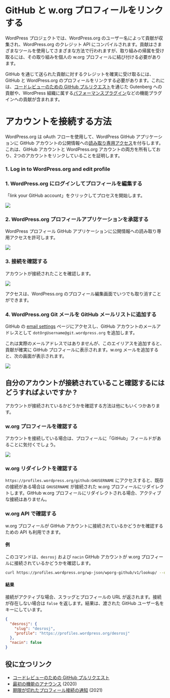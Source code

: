 <!--
# Linking your GitHub and w.org profiles
-->

# GitHub と w.org プロフィールをリンクする

<!--
In the WordPress project, contributions are collected and compiled into the WordPress.org Credits API by WordPress.org usernames. Though contributions happen in many different ways using many different tools, connecting efforts back to an individual’s w.org profile is required to receive attribution for your efforts.
-->

WordPress プロジェクトでは、WordPress.org のユーザー名によって貢献が収集され、WordPress.org のクレジット API にコンパイルされます。貢献はさまざまなツールを使用してさまざまな方法で行われますが、取り組みの帰属を受け取るには、その取り組みを個人の w.org プロフィールに結び付ける必要があります。

<!--
To ensure that you receive credit for any contributions submitted through GitHub, you must link your GitHub and WordPress.org profiles. This includes contributions to Gutenberg, using [GitHub pull requests for code review](https://make.wordpress.org/core/handbook/contribute/git/github-pull-requests-for-code-review/), and contributing to feature plugins under the WordPress organization, such as the [Performance plugin](https://github.com/wordpress/performance).
-->

GitHub を通じて送られた貢献に対するクレジットを確実に受け取るには、GitHub と WordPress.org のプロフィールをリンクする必要があります。これには、[コードレビューのための GitHub プルリクエスト](https://ja.wordpress.org/team/handbook/core/contribute/git/github-pull-requests-for-code-review/)を通じた Gutenberg への貢献や、WordPress 組織に属する[パフォーマンスプラグイン](https://github.com/wordpress/performance)などの機能プラグインへの貢献が含まれます。

<!--
# How to connect your accounts
-->

# アカウントを接続する方法

<!--
WordPress.org uses an oAuth flow to grant a WordPress GitHub application [read-only access](https://make.wordpress.org/core/2021/05/03/expired-github-and-wordpress-org-profile-connections/#comment-41291) to your GitHub account’s public information. This proves that you own both the GitHub account and the WordPress.org account and links the two accounts.
-->

WordPress.org は oAuth フローを使用して、WordPress GitHub アプリケーションに GitHub アカウントの公開情報への[読み取り専用アクセス](https://make.wordpress.org/core/2021/05/03/expired-github-and-wordpress-org-profile-connections/#comment-41291)を付与します。これは、GitHub アカウントと WordPress.org アカウントの両方を所有しており、2つのアカウントをリンクしていることを証明します。

### 1\. Log in to WordPress.org and edit profile

### 1\. WordPress.org にログインしてプロフィールを編集する

「link your GitHub account」をクリックしてプロセスを開始します。

[![](https://make.wordpress.org/core/files/2020/03/profile-edit.png)](https://make.wordpress.org/core/files/2020/03/profile-edit.png)

<!--
### 2\. Authorize WordPress.org Profiles application
-->

### 2\. WordPress.org プロフィールアプリケーションを承認する

<!--
Grant the WordPress Profiles GitHub application read-only access to your public information.
-->

WordPress プロフィール GitHub アプリケーションに公開情報への読み取り専用アクセスを許可します。

[![](https://make.wordpress.org/core/files/2020/03/oauth-screen.png)](https://make.wordpress.org/core/files/2020/03/oauth-screen.png)

<!--
### 3\. Verify Connection
-->

### 3\. 接続を確認する

<!--
Confirm your account is now connected.
-->

アカウントが接続されたことを確認します。

[![](https://make.wordpress.org/core/files/2020/03/profile-edit-with-connection-1024x833.png)](https://make.wordpress.org/core/files/2020/03/profile-edit-with-connection.png)

<!--
Access can be revoked at any time on the Edit Profile screen on WordPress.org.
-->

アクセスは、WordPress.org のプロフィール編集画面でいつでも取り消すことができます。

<!--
### 4\. Add your WordPress.org Git email to your GitHub email list
-->

### 4\. WordPress.org Git メールを GitHub メールリストに追加する

<!--
Visit the [email settings](https://github.com/settings/emails) page on GitHub and add `dotOrgUsername@git.wordpress.org` as an email on your GitHub account.
-->

GitHub の [email settings](https://github.com/settings/emails) ページにアクセスし、GitHub アカウントのメールアドレスとして `dotOrgUsername@git.wordpress.org` を追加します。

<!--
This is not an actual email, but adding this alias will ensure your contributions appear on your GitHub profile. This is what you should see once you’ve added your w.org email.
-->

これは実際のメールアドレスではありませんが、このエイリアスを追加すると、貢献が確実に GitHub プロフィールに表示されます。w.org メールを追加すると、次の画面が表示されます。

[![](https://make.wordpress.org/core/files/2024/01/Screenshot-2024-01-26-at-3.16.17-PM.png)](https://make.wordpress.org/core/files/2024/01/Screenshot-2024-01-26-at-3.16.17-PM.png)

<!--
## How do I know if my accounts are connected?
-->

## 自分のアカウントが接続されていること確認するにはどうすればよいですか ?

<!--
There are a few other ways to check whether your accounts are connected.
-->

アカウントが接続されているかどうかを確認する方法は他にもいくつかあります。

<!--
### Check your w.org profile
-->

### w.org プロフィールを確認する

<!--
If you have connected your accounts, you’ll notice a “GitHub” field on your profile.
-->

アカウントを接続している場合は、プロフィールに「GitHub」フィールドがあることに気付くでしょう。

[![](https://make.wordpress.org/core/files/2024/01/gh-connected-w.org-profile.png)](https://make.wordpress.org/core/files/2024/01/gh-connected-w.org-profile.png)

<!--
### Check for a w.org redirect
-->

### w.org リダイレクトを確認する

<!--
When visiting `https://profiles.wordpress.org/github:GHUSERNAME`, redirect to the connected w.org profile for `GHUSERNAME` if there is a preexisting connection. There is no active connection if you’re redirected to a GitHub w.org profile.
-->

`https://profiles.wordpress.org/github:GHUSERNAME` にアクセスすると、既存の接続がある場合は `GHUSERNAME` が接続された w.org プロフィールにリダイレクトします。GitHub w.org プロフィールにリダイレクトされる場合、アクティブな接続はありません。

<!--
### Check against the w.org API
-->

### w.org API で確認する

<!--
There’s also an available API to check whether a w.org profile has been connected to a GitHub account.
-->

w.org プロフィールが GitHub アカウントに接続されているかどうかを確認するための API も利用できます。

<!--
#### Example
-->

#### 例

<!--
This command will check whether the `desrosj` and `nacin` GitHub accounts are connected to w.org profiles.
-->

このコマンドは、`desrosj` および `nacin` GitHub アカウントが w.org プロフィールに接続されているかどうかを確認します。

```bash
curl https://profiles.wordpress.org/wp-json/wporg-github/v1/lookup/ --data 'github_user[]=desrosj&github_user[]=nacin' -s | jq
```

<!--
#### Results
-->

#### 結果

<!--
When a connection is active, the slug and profile URL will be returned. `false` is returned when no connection exists. The results are keyed by the GitHub usernames that were passed.
-->

接続がアクティブな場合、スラッグとプロフィールの URL が返されます。接続が存在しない場合は `false` を返します。結果は、渡された GitHub ユーザー名をキーにしています。

```json
{
  "desrosj": {
    "slug": "desrosj",
    "profile": "https://profiles.wordpress.org/desrosj"
  },
  "nacin": false
}
```

<!--
## Helpful links
-->

## 役に立つリンク

<!--
*   [GitHub Pull Requests for Code Contribution](https://make.wordpress.org/core/handbook/contribute/git/github-pull-requests-for-code-review/)
*   [Initial feature announcement](https://make.wordpress.org/core/2020/03/19/associating-github-accounts-with-wordpress-org-profiles/) (2020)
*   [Notice of expired profile connections](https://make.wordpress.org/core/2021/05/03/expired-github-and-wordpress-org-profile-connections/) (2021)
-->

*   [コードレビューのための GitHub プルリクエスト](https://ja.wordpress.org/team/handbook/core/contribute/git/github-pull-requests-for-code-review/)
*   [最初の機能のアナウンス](https://make.wordpress.org/core/2020/03/19/associating-github-accounts-with-wordpress-org-profiles/) (2020)
*   [期限が切れたプロフィール接続の通知](https://make.wordpress.org/core/2021/05/03/expired-github-and-wordpress-org-profile-connections/) (2021)
